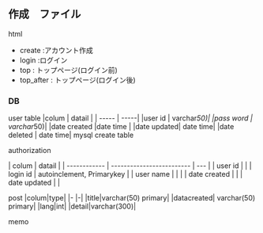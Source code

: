 ## 作成　ファイル

html

- create :アカウント作成
- login :ログイン
- top : トップページ(ログイン前)
- top_after : トップページ(ログイン後)

### DB

user table
|colum | datail |
| ----- | -----|
|user id | varchar*50)|
|pass word | varchar*50)|
|date created |date time |
|date updated| date time|
|date deleted | date time|
mysql
create table

authorization

| colum        | datail                    |
| ------------ | ------------------------- | --- |
| user id      |                           |
| login id     | autoinclement, Primarykey |
| user name    |                           |     |
| date created |                           |
| date updated |                           |

post
|colum|type|
|- |-|
|title|varchar(50) primary|
|datacreated| varchar(50) primary|
|lang|int|
|detail|varchar(300)|

memo
